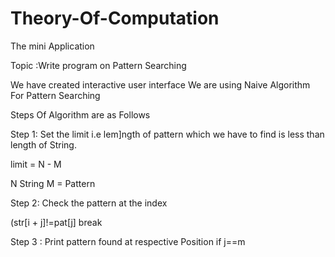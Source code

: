 # Theory-Of-Computation
The mini Application

Topic :Write program on Pattern Searching

We have created interactive user interface 
We are using Naive Algorithm For Pattern Searching

Steps Of Algorithm are as Follows

Step 1: Set the limit 
i.e lem]ngth of pattern which we have to find is less than length of String.

limit = N - M

N String
M = Pattern

Step 2: Check the pattern at the index

 (str[i + j]!=pat[j]
 break
 
 Step 3 : Print pattern found at respective Position
 if j==m
